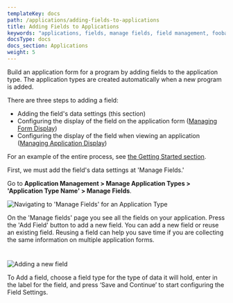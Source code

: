 ```yaml
---
templateKey: docs
path: /applications/adding-fields-to-applications
title: Adding Fields to Applications
keywords: "applications, fields, manage fields, field management, foobar"
docsType: docs
docs_section: Applications
weight: 5
---
```

Build an application form for a program by adding fields to the application type. The application types are created automatically when a new program is added.

There are three steps to adding a field:

* Adding the field's data settings (this section)
* Configuring the display of the field on the application form ([Managing Form Display](/docs/applications/managing-form-display))
* Configuring the display of the field when viewing an application ([Managing Application Display](/docs/applications/managing-application-display))

For an example of the entire process, see [the Getting Started section](/docs/getting-started#add-field-to-application).

First, we must add the field's data settings at 'Manage Fields.'

Go to **Application Management > Manage Application Types > 'Application Type Name' > Manage Fields**.

![Navigating to 'Manage Fields' for an Application Type](/img/screenshot-from-2018-11-09-10-54-50.png)

On the 'Manage fields' page you see all the fields on your application. Press the 'Add Field' button to add a new field. You can add a new field or reuse an existing field. Reusing a field can help you save time if you are collecting the same information on multiple application forms.

#

![Adding a new field](/img/screenshot-from-2018-11-09-13-38-14.png)

To Add a field, choose a field type for the type of data it will hold, enter in the label for the field, and press ‘Save and Continue’ to start configuring the Field Settings.
